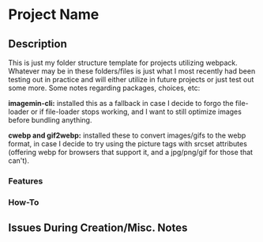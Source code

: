 # Project Name

## Description

This is just my folder structure template for projects utilizing webpack. Whatever may be in these folders/files is just what I most recently had been testing out in practice and will either utilize in future projects or just test out some more. Some notes regarding packages, choices, etc:

**imagemin-cli:** installed this as a fallback in case I decide to forgo the file-loader or if file-loader stops working, and I want to still optimize images before bundling anything.

**cwebp and gif2webp:** installed these to convert images/gifs to the webp format, in case I decide to try using the picture tags with srcset attributes (offering webp for browsers that support it, and a jpg/png/gif for those that can't).

### Features

### How-To

## Issues During Creation/Misc. Notes

